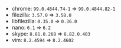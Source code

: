 - chrome: `99.0.4844.74-1` => `99.0.4844.82-1`
- filezilla: `3.57.0` => `3.58.0`
- libfilezilla: `0.35.0` => `0.36.0`
- nano: `6.1` => `6.2`
- skype: `8.81.0.268` => `8.82.0.403`
- vim: `8.2.4594` => `8.2.4602`
